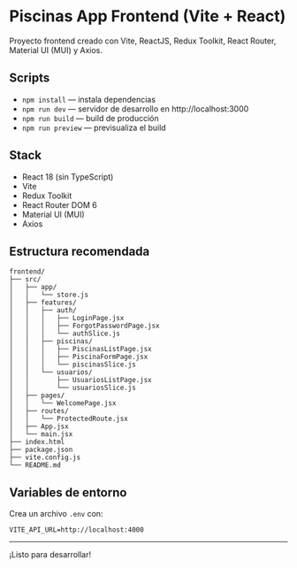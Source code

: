 # Piscinas App Frontend (Vite + React)

Proyecto frontend creado con Vite, ReactJS, Redux Toolkit, React Router, Material UI (MUI) y Axios.

## Scripts

- `npm install` — instala dependencias
- `npm run dev` — servidor de desarrollo en http://localhost:3000
- `npm run build` — build de producción
- `npm run preview` — previsualiza el build

## Stack
- React 18 (sin TypeScript)
- Vite
- Redux Toolkit
- React Router DOM 6
- Material UI (MUI)
- Axios

## Estructura recomendada

```
frontend/
├── src/
│   ├── app/
│   │   └── store.js
│   ├── features/
│   │   ├── auth/
│   │   │   ├── LoginPage.jsx
│   │   │   ├── ForgotPasswordPage.jsx
│   │   │   └── authSlice.js
│   │   ├── piscinas/
│   │   │   ├── PiscinasListPage.jsx
│   │   │   ├── PiscinaFormPage.jsx
│   │   │   └── piscinasSlice.js
│   │   └── usuarios/
│   │       ├── UsuariosListPage.jsx
│   │       └── usuariosSlice.js
│   ├── pages/
│   │   └── WelcomePage.jsx
│   ├── routes/
│   │   └── ProtectedRoute.jsx
│   ├── App.jsx
│   └── main.jsx
├── index.html
├── package.json
├── vite.config.js
└── README.md
```

## Variables de entorno

Crea un archivo `.env` con:
```
VITE_API_URL=http://localhost:4000
```

---

¡Listo para desarrollar!
